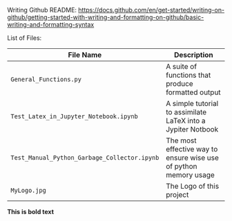 Writing Github README: https://docs.github.com/en/get-started/writing-on-github/getting-started-with-writing-and-formatting-on-github/basic-writing-and-formatting-syntax

List of Files:

| File Name | Description |
| --- | --- |
| `General_Functions.py` | A suite of functions that produce formatted output |
| `Test_Latex_in_Jupyter_Notebook.ipynb` | A simple tutorial to assimilate LaTeX into a Jypiter Notbook |
| `Test_Manual_Python_Garbage_Collector.ipynb` | The most effective way to ensure wise use of python memory usage |
| `MyLogo.jpg` | The Logo of this project |





**This is bold text**

